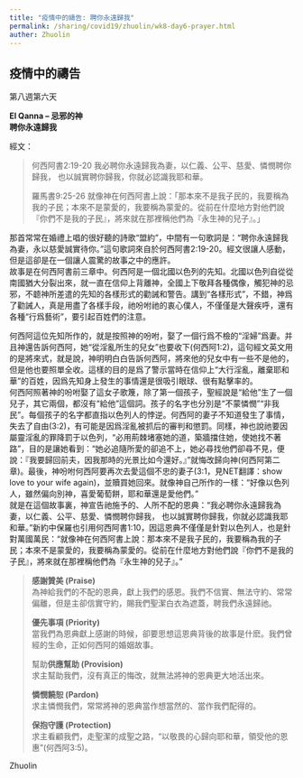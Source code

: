 ```yaml
---
title: "疫情中的禱告: 聘你永遠歸我"
permalink: /sharing/covid19/zhuolin/wk8-day6-prayer.html
auther: Zhuolin
---
```

## 疫情中的禱告
第八週第六天  

**El Qanna – 忌邪的神**  
**聘你永遠歸我**  

經文：  
>
>何西阿書2:19-20 我必聘你永遠歸我為妻，以仁義、公平、慈愛、憐憫聘你歸我， 也以誠實聘你歸我，你就必認識我耶和華。  
>
>羅馬書9:25-26 就像神在何西阿書上說：「那本來不是我子民的，我要稱為我的子民；本來不是蒙愛的，我要稱為蒙愛的。從前在什麼地方對他們說『你們不是我的子民』，將來就在那裡稱他們為『永生神的兒子』。」  

那首常常在婚禮上唱的很好聽的詩歌“盟約”，中間有一句歌詞是：“聘你永遠歸我為妻，永以慈愛誠實待你。”這句歌詞來自於何西阿書2:19-20。經文很讓人感動，但是這卻是在一個讓人震驚的故事之中的應許。  
  故事是在何西阿書前三章中。何西阿是一個北國以色列的先知。北國以色列自從從南國猶大分裂出來，就一直在信仰上背離神，全國上下敬拜各種偶像，觸犯神的忌邪，不聼神所差遣的先知的各樣形式的勸誡和警告。講到“各樣形式”，不錯，神爲了勸誡人，真是用盡了各樣手段，祂吩咐祂的衷心僕人，不僅僅是大聲疾呼，還有各種“行爲藝術”，要引起百姓們的注意。  

何西阿這位先知所作的，就是按照神的吩咐，娶了一個行爲不檢的“淫婦”爲妻。并且神還告訴何西阿，她“從淫亂所生的兒女”也要收下(何西阿1:2)，這句經文英文用的是將來式，就是說，神明明白白告訴何西阿，將來他的兒女中有一些不是他的，但是他也要照單全收。這樣的目的是爲了警示當時在信仰上“大行淫亂，離棄耶和華”的百姓，因爲先知身上發生的事情還是很吸引眼球、很有點擊率的。  
  何西阿照著神的吩咐娶了這女子歌篾，除了第一個孩子，聖經說是“給他”生了一個兒子，其它兩個，都沒有“給他”這個詞。孩子的名字也分別是“不蒙憐憫”“非我民”。每個孩子的名字都直指以色列人的悖逆。何西阿的妻子不知道發生了事情，失去了自由(3:2)，有可能是因爲淫亂被抓后的審判和懲罰。同樣，神也說祂要因屬靈淫亂的罪降罰于以色列，“必用荊棘堵塞她的道，築牆擋住她，使她找不著路”，目的是讓她看到：“她必追隨所愛的卻追不上，她必尋找他們卻尋不見，便說：『我要歸回前夫，因我那時的光景比如今還好。』”就悔改歸向神(何西阿第二章)。最後，神吩咐何西阿要再次去愛這個不忠的妻子(3:1，見NET翻譯：show love to your wife again)，並贖買她回來。就像神自己所作的一樣：“好像以色列人，雖然偏向別神，喜愛葡萄餅，耶和華還是愛他們。”  
  就是在這個故事裏，神宣告祂施予的、人所不配的恩典：“我必聘你永遠歸我為妻，以仁義、公平、慈愛、憐憫聘你歸我， 也以誠實聘你歸我，你就必認識我耶和華。”新約中保羅也引用何西阿書1:10，因這恩典不僅僅是針對以色列人，也是針對萬國萬民：“就像神在何西阿書上說：那本來不是我子民的，我要稱為我的子民；本來不是蒙愛的，我要稱為蒙愛的。從前在什麼地方對他們說『你們不是我的子民』，將來就在那裡稱他們為『永生神的兒子』。”  

>
>**感謝贊美 (Praise)**  
>為神給我們的不配的恩典，獻上我們的感恩。我們不信實、無法守約、常常偏離，但是主卻信實守約，賜我們聖潔白衣為遮蓋，聘我們永遠歸祂。  
>
>**優先事項 (Priority)**  
>當我們為恩典獻上感謝的時候，卻要思想這恩典背後的故事是什麽。我們曾經的生命，正如何西阿的婚姻故事。  
>
>幫助**供應幫助 (Provision)**  
>求主幫助我們，沒有真正的悔改，就無法將神的恩典更大地活出來。  
>
>**憐憫饒恕 (Pardon)**  
>求主憐憫我們，常常將神的恩典當作想當然的、當作我們配得的。  
>
>**保抱守護 (Protection)**  
>求主看顧我們，走聖潔的成聖之路，“以敬畏的心歸向耶和華，領受他的恩惠”(何西阿3:5)。  

Zhuolin  
